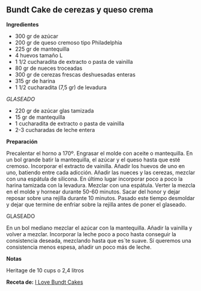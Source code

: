 ## Bundt Cake de cerezas y queso crema

**Ingredientes**

- 300 gr de azúcar
- 200 gr de queso cremoso tipo Philadelphia
- 225 gr de mantequilla
- 4 huevos tamaño L
- 1 1/2 cucharadita de extracto o pasta de vainilla
- 80 gr de nueces troceadas
- 300 gr de cerezas frescas deshuesadas enteras
- 315 gr de harina
- 1 1/2 cucharadita (7,5 gr) de levadura

*GLASEADO*

- 220 gr de azúcar glas tamizada
- 15 gr de mantequilla
- 1 cucharadita de extracto o pasta de vainilla
- 2-3 cucharadas de leche entera

**Preparación**

Precalentar el horno a 170º.
Engrasar el molde con aceite o mantequilla.
En un bol grande batir la mantequilla, el azúcar y el queso hasta que esté cremoso.
Incorporar el extracto de vainilla.
Añadir los huevos de uno en uno, batiendo entre cada adicción.
Añadir las nueces y las cerezas, mezclar con una espátula de silicona.
En último lugar incorporar poco a poco la harina tamizada con la levadura. Mezclar con una espátula.
Verter la mezcla en el molde y hornear durante 50-60 minutos.
Sacar del honor y dejar reposar sobre una rejilla durante 10 minutos. Pasado este tiempo desmoldar y dejar que termine de enfriar sobre la rejilla antes de poner el glaseado.

GLASEADO

En un bol mediano mezclar el azúcar con la mantequilla.
Añadir la vainilla y volver a mezclar.
Incorporar la leche poco a poco hasta conseguir la consistencia deseada, mezclando hasta que es´te suave.
Sí queremos una consistencia menos espesa, añadir un poco más de leche.

**Notas**

Heritage de 10 cups o 2,4 litros

**Receta de:** [I Love Bundt Cakes](http://ilovebundtcakes.blogspot.com.es/2014/06/cheesy-cherry-bundt-cake.html)